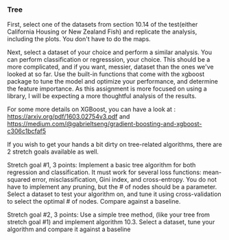 ### Tree

First, select one of the datasets from section 10.14 of the test(either California Housing or New Zealand Fish) and replicate the analysis, including the plots. You don't have to do the maps. 

Next, select a dataset of your choice and perform a similar analysis. You can perform classification or regresssion, your choice. This should be a more complicated, and if you want, messier, dataset than the ones we've looked at so far. Use the built-in functions that come with the xgboost package to tune the model and optimize your performance, and determine the feature importance.  As this assignment is more focused on using a library, I will be expecting a more thoughtful analysis of the results.

For some more details on XGBoost, you can have a look at : https://arxiv.org/pdf/1603.02754v3.pdf and https://medium.com/@gabrieltseng/gradient-boosting-and-xgboost-c306c1bcfaf5

If you wish to get your hands a bit dirty on tree-related algorithms, there are 2 stretch goals available as well.

Stretch goal #1, 3 points: Implement a basic tree algorithm for both regression and classification. It must work for several loss functions: mean-squared error, misclassification, Gini index, and cross-entropy. You do not have to implement any pruning, but the # of nodes should be a parameter. Select a dataset to test your algorithm on, and tune it using cross-validation to select the optimal # of nodes. Compare against a baseline.

Stretch goal #2, 3 points: Use a simple tree method, (like your tree from stretch goal #1) and implement algorithm 10.3. Select a dataset, tune your algorithm and compare it against a baseline
